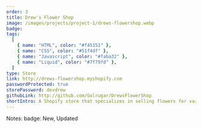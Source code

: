 ```yaml
---
order: 3
title: Drew's Flower Shop
image: /images/projects/project-1/drews-flowershop.webp
badge:
tags:
  [
    { name: "HTML", color: "#f45151" },
    { name: "CSS", color: "#51f4df" },
    { name: "Javascript", color: "#faba32" },
    { name: "Liquid", color: "#7f79fd" },
  ]
type: Store
link: http://drews-flowershop.myshopify.com
passwordProtected: true
storePassword: devdrew
githubLink: http://github.com/Gulrugar/DrewsFlowerShop
shortIntro: A Shopify store that specializes in selling flowers for various occasions
---
```


Notes:
badge: New, Updated
